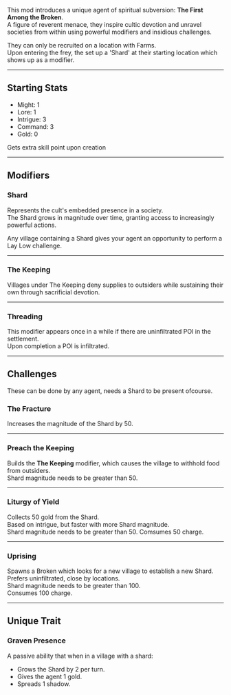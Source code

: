 This mod introduces a unique agent of spiritual subversion: **The First Among the Broken**.  
A figure of reverent menace, they inspire cultic devotion and unravel societies from within using powerful modifiers and insidious challenges.  

They can only be recruited on a location with Farms.  
Upon entering the frey, the set up a 'Shard' at their starting location which shows up as a modifier.

---

## Starting Stats ##

* Might: 1
* Lore: 1
* Intrigue: 3
* Command: 3
* Gold: 0

Gets extra skill point upon creation

---

## Modifiers ##

### Shard ###
Represents the cult's embedded presence in a society.  
The Shard grows in magnitude over time, granting access to increasingly powerful actions.  

Any village containing a Shard gives your agent an opportunity to perform a Lay Low challenge.  

---

### The Keeping ###
Villages under The Keeping deny supplies to outsiders while sustaining their own through sacrificial devotion.

---

### Threading ###
This modifier appears once in a while if there are uninfiltrated POI in the settlement.    
Upon completion a POI is infiltrated.

---

## Challenges ##
These can be done by any agent, needs a Shard to be present ofcourse.

### The Fracture ###

Increases the magnitude of the Shard by 50.  

---

### Preach the Keeping ###

Builds the **The Keeping** modifier, which causes the village to withhold food from outsiders.  
Shard magnitude needs to be greater than 50.

---

### Liturgy of Yield ###
Collects 50 gold from the Shard.  
Based on intrigue, but faster with more Shard magnitude.  
Shard magnitude needs to be greater than 50. 
Comsumes 50 charge.

---

### Uprising ###

Spawns a Broken which looks for a new village to establish a new Shard. Prefers uninfiltrated, close by locations.  
Shard magnitude needs to be greater than 100.   
Consumes 100 charge.

---

## Unique Trait ##

### Graven Presence ###

A passive ability that when in a village with a shard:
- Grows the Shard by 2 per turn.
- Gives the agent 1 gold.
- Spreads 1 shadow.


